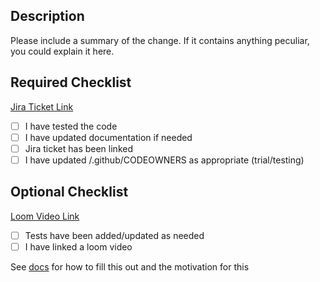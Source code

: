 ## Description

Please include a summary of the change. 
If it contains anything peculiar, you could explain it here.

## Required Checklist
[Jira Ticket Link](https://avian-annotator.atlassian.net/browse/AA-)

- [ ] I have tested the code
- [ ] I have updated documentation if needed
- [ ] Jira ticket has been linked
- [ ] I have updated /.github/CODEOWNERS as appropriate (trial/testing)

## Optional Checklist
[Loom Video Link]()
- [ ] Tests have been added/updated as needed
- [ ] I have linked a loom video

See [docs](https://avian-annotator.atlassian.net/wiki/x/AgD6) for how to fill this out and the motivation for this